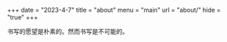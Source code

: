 +++
date  = "2023-4-7"
title = "about"
menu  = "main"
url = "about/"
hide = "true"
+++

书写的愿望是朴素的。然而书写是不可能的。